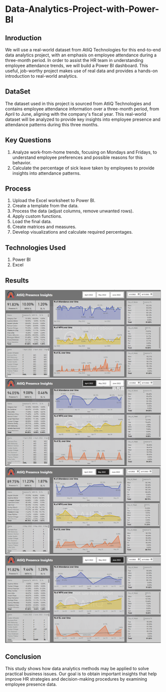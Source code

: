 # Data-Analytics-Project-with-Power-BI

## Inroduction
We will use a real-world dataset from AtliQ Technologies for this end-to-end data analytics project, with an emphasis on employee attendance during a three-month period. In order to assist the HR team in understanding employee attendance trends, we will build a Power BI dashboard. This useful, job-worthy project makes use of real data and provides a hands-on introduction to real-world analytics.

## DataSet

The dataset used in this project is sourced from AtliQ Technologies and contains employee attendance information over a three-month period, from April to June, aligning with the company's fiscal year. This real-world dataset will be analyzed to provide key insights into employee presence and attendance patterns during this three months.

## Key Questions

1. Analyze work-from-home trends, focusing on Mondays and Fridays, to understand employee preferences and possible reasons for this behavior.
2. Calculate the percentage of sick leave taken by employees to provide insights into attendance patterns.

## Process

1. Upload the Excel worksheet to Power BI.
2. Create a template from the data.
3. Process the data (adjust columns, remove unwanted rows).
4. Apply custom functions.
5. Load the final data.
6. Create matrices and measures.
7. Develop visualizations and calculate required percentages.

## Technologies Used

1. Power BI
2. Excel

## Results
![img0](./images/img0.png)
![img1](./images/img1.png)
![img2](./images/img2.png)
![img3](./images/img3.png)

## Conclusion

This study shows how data analytics methods may be applied to solve practical business issues. Our goal is to obtain important insights that help improve HR strategies and decision-making procedures by examining employee presence data.
